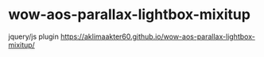 # wow-aos-parallax-lightbox-mixitup
jquery/js plugin
 https://aklimaakter60.github.io/wow-aos-parallax-lightbox-mixitup/
